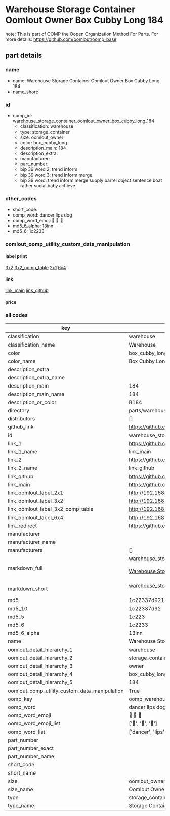 # Warehouse Storage Container Oomlout Owner Box Cubby Long 184  

note: This is part of OOMP the Oopen Organization Method For Parts. For more details: https://github.com/oomlout/oomp_base

##  part details
  







### name
* name: Warehouse Storage Container Oomlout Owner Box Cubby Long 184
* name_short: 
### id
* oomp_id: warehouse_storage_container_oomlout_owner_box_cubby_long_184
  * classification: warehouse
  * type: storage_container
  * size: oomlout_owner
  * color: box_cubby_long
  * description_main: 184
  * description_extra: 
  * manufacturer: 
  * part_number: 
  * bip 39 word 2: trend inform
  * bip 39 word 3: trend inform merge
  * bip 39 word: trend inform merge supply barrel object sentence boat rather social baby achieve

### other_codes
* short_code: 
* oomp_word: dancer lips dog
* oomp_word_emoji :dancer: :lips: :dog:
* md5_6_alpha: 13inn
* md5_6: 1c2233






### oomlout_oomp_utility_custom_data_manipulation
#### label print
[3x2](http://192.168.1.245:1112/?label=oomp%2013inn)
[3x2_oomp_table](http://192.168.1.108:1112/?label=oomp%2013inn)
[2x1](http://192.168.1.242:1112/?label=oomp%2013inn)
[6x4](http://192.168.1.55:1112/?label=oomp%2013inn)    

#### link

[link_main](https://github.com/oomlout/oomlout_oomp_version_1_messy/tree/main/parts/warehouse_storage_container_oomlout_owner_box_cubby_long_184) [link_github](https://github.com/oomlout/oomlout_oomp_version_1_messy/tree/main/parts/warehouse_storage_container_oomlout_owner_box_cubby_long_184)                             

#### price







### all codes 
| key | value |  
| --- | --- |  
| classification | warehouse |  
| classification_name | Warehouse |  
| color | box_cubby_long |  
| color_name | Box Cubby Long |  
| description_extra |  |  
| description_extra_name |  |  
| description_main | 184 |  
| description_main_name | 184 |  
| description_or_color | B184 |  
| directory | parts/warehouse_storage_container_oomlout_owner_box_cubby_long_184 |  
| distributors | [] |  
| github_link | https://github.com/oomlout/oomlout_oomp_part_src/tree/main/parts/warehouse_storage_container_oomlout_owner_box_cubby_long_184 |  
| id | warehouse_storage_container_oomlout_owner_box_cubby_long_184 |  
| link_1 | https://github.com/oomlout/oomlout_oomp_version_1_messy/tree/main/parts/warehouse_storage_container_oomlout_owner_box_cubby_long_184 |  
| link_1_name | link_main |  
| link_2 | https://github.com/oomlout/oomlout_oomp_version_1_messy/tree/main/parts/warehouse_storage_container_oomlout_owner_box_cubby_long_184 |  
| link_2_name | link_github |  
| link_github | https://github.com/oomlout/oomlout_oomp_version_1_messy/tree/main/parts/warehouse_storage_container_oomlout_owner_box_cubby_long_184 |  
| link_main | https://github.com/oomlout/oomlout_oomp_version_1_messy/tree/main/parts/warehouse_storage_container_oomlout_owner_box_cubby_long_184 |  
| link_oomlout_label_2x1 | http://192.168.1.242:1112/?label=oomp%2013inn |  
| link_oomlout_label_3x2 | http://192.168.1.245:1112/?label=oomp%2013inn |  
| link_oomlout_label_3x2_oomp_table | http://192.168.1.108:1112/?label=oomp%2013inn |  
| link_oomlout_label_6x4 | http://192.168.1.55:1112/?label=oomp%2013inn |  
| link_redirect | https://github.com/oomlout/oomlout_oomp_version_1_messy/tree/main/parts/warehouse_storage_container_oomlout_owner_box_cubby_long_184 |  
| manufacturer |  |  
| manufacturer_name |  |  
| manufacturers | [] |  
| markdown_full | [warehouse_storage_container_oomlout_owner_box_cubby_long_184](none)<br>[](none)<br>[Warehouse Storage Container Oomlout Owner Box Cubby Long 184](none)<br><br> |  
| markdown_short | [warehouse_storage_container_oomlout_owner_box_cubby_long_184](none)<br><br> |  
| md5 | 1c22337d9218d87e60096d9d16dce740 |  
| md5_10 | 1c22337d92 |  
| md5_5 | 1c223 |  
| md5_6 | 1c2233 |  
| md5_6_alpha | 13inn |  
| name | Warehouse Storage Container Oomlout Owner Box Cubby Long 184 |  
| oomlout_detail_hierarchy_1 | warehouse |  
| oomlout_detail_hierarchy_2 | storage_container |  
| oomlout_detail_hierarchy_3 | owner |  
| oomlout_detail_hierarchy_4 | box_cubby_long |  
| oomlout_detail_hierarchy_5 | 184 |  
| oomlout_oomp_utility_custom_data_manipulation | True |  
| oomp_key | oomp_warehouse_storage_container_oomlout_owner_box_cubby_long_184 |  
| oomp_word | dancer lips dog |  
| oomp_word_emoji | :dancer: :lips: :dog: |  
| oomp_word_emoji_list | [':dancer:', ':lips:', ':dog:'] |  
| oomp_word_list | ['dancer', 'lips', 'dog'] |  
| part_number |  |  
| part_number_exact |  |  
| part_number_name |  |  
| short_code |  |  
| short_name |  |  
| size | oomlout_owner |  
| size_name | Oomlout Owner |  
| type | storage_container |  
| type_name | Storage Container |  
